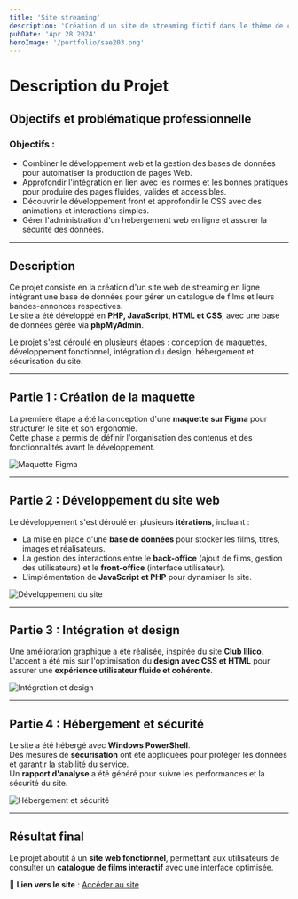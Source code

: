 ```yaml
---
title: 'Site streaming'
description: 'Création d un site de streaming fictif dans le thème de club ilico'
pubDate: 'Apr 28 2024'
heroImage: '/portfolio/sae203.png'
---
```



# Description du Projet

## Objectifs et problématique professionnelle

### Objectifs :

- Combiner le développement web et la gestion des bases de données pour automatiser la production de pages Web.
- Approfondir l'intégration en lien avec les normes et les bonnes pratiques pour produire des pages fluides, valides et accessibles.
- Découvrir le développement front et approfondir le CSS avec des animations et interactions simples.
- Gérer l'administration d'un hébergement web en ligne et assurer la sécurité des données.

---

## Description

Ce projet consiste en la création d'un site web de streaming en ligne intégrant une base de données pour gérer un catalogue de films et leurs bandes-annonces respectives.  
Le site a été développé en **PHP, JavaScript, HTML et CSS**, avec une base de données gérée via **phpMyAdmin**.  

Le projet s'est déroulé en plusieurs étapes : conception de maquettes, développement fonctionnel, intégration du design, hébergement et sécurisation du site.

---
## Partie 1 : Création de la maquette

La première étape a été la conception d'une **maquette sur Figma** pour structurer le site et son ergonomie.  
Cette phase a permis de définir l'organisation des contenus et des fonctionnalités avant le développement.

![Maquette Figma](/portfolio/partie1ilico.png)

---

## Partie 2 : Développement du site web

Le développement s'est déroulé en plusieurs **itérations**, incluant :

- La mise en place d'une **base de données** pour stocker les films, titres, images et réalisateurs.
- La gestion des interactions entre le **back-office** (ajout de films, gestion des utilisateurs) et le **front-office** (interface utilisateur).
- L'implémentation de **JavaScript et PHP** pour dynamiser le site.

![Développement du site](/portfolio/partie2ilico.png)

---

## Partie 3 : Intégration et design

Une amélioration graphique a été réalisée, inspirée du site **Club Illico**.  
L'accent a été mis sur l'optimisation du **design avec CSS et HTML** pour assurer une **expérience utilisateur fluide et cohérente**.

![Intégration et design](/portfolio/partie3ilico.png)

---

## Partie 4 : Hébergement et sécurité

Le site a été hébergé avec **Windows PowerShell**.  
Des mesures de **sécurisation** ont été appliquées pour protéger les données et garantir la stabilité du service.  
Un **rapport d'analyse** a été généré pour suivre les performances et la sécurité du site.

![Hébergement et sécurité](/portfolio/partie4ilico.png)

---

## Résultat final

Le projet aboutit à un **site web fonctionnel**, permettant aux utilisateurs de consulter un **catalogue de films interactif** avec une interface optimisée.

🔗 **Lien vers le site** : [Accéder au site](https://poulbriere-sae203.mmi-limoges.fr/client/index.html)
